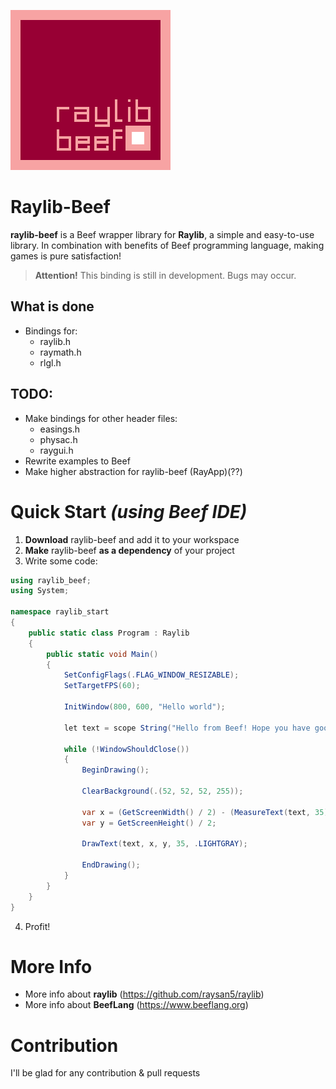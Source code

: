 ![](img/raylib-beef-logo.png)
# Raylib-Beef
**raylib-beef** is a Beef wrapper library for **Raylib**, a simple and easy-to-use library. In combination with benefits of Beef programming language, making games is pure satisfaction!

> **Attention!** This binding is still in development. Bugs may occur.

## What is done
- Bindings for:
    - raylib.h
    - raymath.h
    - rlgl.h

## TODO:
- Make bindings for other header files:
    - easings.h
    - physac.h
    - raygui.h
- Rewrite examples to Beef
- Make higher abstraction for raylib-beef (RayApp)(??)


# Quick Start *(using Beef IDE)*
1. **Download** raylib-beef and add it to your workspace
2. **Make** raylib-beef **as a dependency** of your project 
3. Write some code:
```csharp
using raylib_beef;
using System;

namespace raylib_start
{
	public static class Program : Raylib
	{
		public static void Main()
		{
			SetConfigFlags(.FLAG_WINDOW_RESIZABLE);
			SetTargetFPS(60);

			InitWindow(800, 600, "Hello world");

			let text = scope String("Hello from Beef! Hope you have good day!");

			while (!WindowShouldClose())
			{
				BeginDrawing();

				ClearBackground(.(52, 52, 52, 255));

				var x = (GetScreenWidth() / 2) - (MeasureText(text, 35) / 2);
				var y = GetScreenHeight() / 2;

				DrawText(text, x, y, 35, .LIGHTGRAY);

				EndDrawing();
			}
		}
	}
}
```
4. Profit!
# More Info
- More info about **raylib** (https://github.com/raysan5/raylib)
- More info about **BeefLang** (https://www.beeflang.org)

# Contribution

I'll be glad for any contribution & pull requests